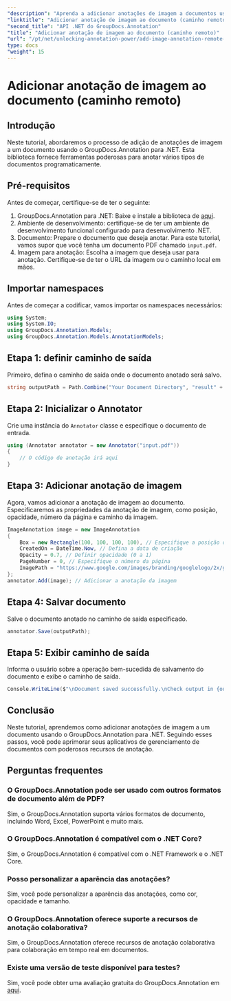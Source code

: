 ```yaml
---
"description": "Aprenda a adicionar anotações de imagem a documentos usando o GroupDocs.Annotation para .NET. Aprimore o gerenciamento de documentos com recursos avançados de anotação."
"linktitle": "Adicionar anotação de imagem ao documento (caminho remoto)"
"second_title": "API .NET do GroupDocs.Annotation"
"title": "Adicionar anotação de imagem ao documento (caminho remoto)"
"url": "/pt/net/unlocking-annotation-power/add-image-annotation-remote-path/"
type: docs
"weight": 15
---
```


# Adicionar anotação de imagem ao documento (caminho remoto)

## Introdução
Neste tutorial, abordaremos o processo de adição de anotações de imagem a um documento usando o GroupDocs.Annotation para .NET. Esta biblioteca fornece ferramentas poderosas para anotar vários tipos de documentos programaticamente.
## Pré-requisitos
Antes de começar, certifique-se de ter o seguinte:
1. GroupDocs.Annotation para .NET: Baixe e instale a biblioteca de [aqui](https://releases.groupdocs.com/annotation/net/).
2. Ambiente de desenvolvimento: certifique-se de ter um ambiente de desenvolvimento funcional configurado para desenvolvimento .NET.
3. Documento: Prepare o documento que deseja anotar. Para este tutorial, vamos supor que você tenha um documento PDF chamado `input.pdf`.
4. Imagem para anotação: Escolha a imagem que deseja usar para anotação. Certifique-se de ter o URL da imagem ou o caminho local em mãos.

## Importar namespaces
Antes de começar a codificar, vamos importar os namespaces necessários:
```csharp
using System;
using System.IO;
using GroupDocs.Annotation.Models;
using GroupDocs.Annotation.Models.AnnotationModels;
```
## Etapa 1: definir caminho de saída
Primeiro, defina o caminho de saída onde o documento anotado será salvo.
```csharp
string outputPath = Path.Combine("Your Document Directory", "result" + Path.GetExtension("input.pdf"));
```
## Etapa 2: Inicializar o Annotator
Crie uma instância do `Annotator` classe e especifique o documento de entrada.
```csharp
using (Annotator annotator = new Annotator("input.pdf"))
{
    // O código de anotação irá aqui
}
```
## Etapa 3: Adicionar anotação de imagem
Agora, vamos adicionar a anotação de imagem ao documento. Especificaremos as propriedades da anotação de imagem, como posição, opacidade, número da página e caminho da imagem.
```csharp
ImageAnnotation image = new ImageAnnotation
{
    Box = new Rectangle(100, 100, 100, 100), // Especifique a posição da anotação
    CreatedOn = DateTime.Now, // Defina a data de criação
    Opacity = 0.7, // Definir opacidade (0 a 1)
    PageNumber = 0, // Especifique o número da página
    ImagePath = "https://www.google.com/images/branding/googlelogo/2x/googlelogo_color_92x30dp.png" // Forneça o URL da imagem
};
annotator.Add(image); // Adicionar a anotação da imagem
```
## Etapa 4: Salvar documento
Salve o documento anotado no caminho de saída especificado.
```csharp
annotator.Save(outputPath);
```
## Etapa 5: Exibir caminho de saída
Informa o usuário sobre a operação bem-sucedida de salvamento do documento e exibe o caminho de saída.
```csharp
Console.WriteLine($"\nDocument saved successfully.\nCheck output in {outputPath}.");
```

## Conclusão
Neste tutorial, aprendemos como adicionar anotações de imagem a um documento usando o GroupDocs.Annotation para .NET. Seguindo esses passos, você pode aprimorar seus aplicativos de gerenciamento de documentos com poderosos recursos de anotação.
## Perguntas frequentes
### O GroupDocs.Annotation pode ser usado com outros formatos de documento além de PDF?
Sim, o GroupDocs.Annotation suporta vários formatos de documento, incluindo Word, Excel, PowerPoint e muito mais.
### O GroupDocs.Annotation é compatível com o .NET Core?
Sim, o GroupDocs.Annotation é compatível com o .NET Framework e o .NET Core.
### Posso personalizar a aparência das anotações?
Sim, você pode personalizar a aparência das anotações, como cor, opacidade e tamanho.
### O GroupDocs.Annotation oferece suporte a recursos de anotação colaborativa?
Sim, o GroupDocs.Annotation oferece recursos de anotação colaborativa para colaboração em tempo real em documentos.
### Existe uma versão de teste disponível para testes?
Sim, você pode obter uma avaliação gratuita do GroupDocs.Annotation em [aqui](https://releases.groupdocs.com/).